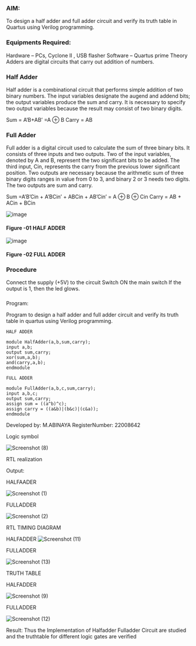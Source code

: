 ### AIM:
To design a half adder and full adder circuit and verify its truth table in Quartus using Verilog programming.

### Equipments Required:
Hardware – PCs, Cyclone II , USB flasher
Software – Quartus prime
Theory
Adders are digital circuits that carry out addition of numbers.

### Half Adder
Half adder is a combinational circuit that performs simple addition of two binary numbers. The input variables designate the augend and addend bits; the output variables produce the sum and carry. It is necessary to specify two output variables because the result may consist of two binary digits.

Sum = A’B+AB’ =A ⊕ B Carry = AB

### Full Adder
Full adder is a digital circuit used to calculate the sum of three binary bits. It consists of three inputs and two outputs. Two of the input variables, denoted by A and B, represent the two significant bits to be added. The third input, Cin, represents the carry from the previous lower significant position. Two outputs are necessary because the arithmetic sum of three binary digits ranges in value from 0 to 3, and binary 2 or 3 needs two digits. The two outputs are sum and carry.

Sum =A’B’Cin + A’BCin’ + ABCin + AB’Cin’ = A ⊕ B ⊕ Cin Carry = AB + ACin + BCin

 ![image](https://user-images.githubusercontent.com/36288975/163552156-a13e5a56-c638-4110-97d9-8896907c8d25.png)

#### Figure -01 HALF ADDER 


![image](https://user-images.githubusercontent.com/36288975/163552057-b3547877-6d07-45b4-b7e0-bcfebfad9e1d.png)

#### Figure -02 FULL ADDER 

### Procedure

Connect the supply (+5V) to the circuit
Switch ON the main switch
If the output is 1, then the led glows.
### 
Program:
 
Program to design a half adder and full adder circuit and verify its truth table in quartus using Verilog programming.
```
HALF ADDER  

module HalfAdder(a,b,sum,carry);
input a,b;
output sum,carry;
xor(sum,a,b);
and(carry,a,b);
endmodule  

FULL ADDER  

module FullAdder(a,b,c,sum,carry);
input a,b,c;
output sum,carry;
assign sum = ((a^b)^c);
assign carry = ((a&b)|(b&c)|(c&a));
endmodule 
```

Developed by: M.ABINAYA
RegisterNumber:  22008642

Logic symbol


![Screenshot (8)](https://user-images.githubusercontent.com/121557017/211144326-1577e59c-846f-4c49-8ca5-c8ef6e6fe8e6.png)


RTL realization

 Output:
 
 HALFAADER
  
 ![Screenshot (1)](https://user-images.githubusercontent.com/121557017/211144407-20f20114-731f-4bf7-941f-d9c71c1938c2.png)


FULLADDER

![Screenshot (2)](https://user-images.githubusercontent.com/121557017/211144284-aaa660c1-6d8f-41db-b6e1-ee6f4af68420.png)

 
 RTL
 TIMING DIAGRAM

HALFADDER
![Screenshot (11)](https://user-images.githubusercontent.com/121557017/211144550-2a30a7d3-ec8f-43bd-bcfe-033d28603e56.png)

FULLADDER

![Screenshot (13)](https://user-images.githubusercontent.com/121557017/211144645-274f8455-3fad-4f94-bd23-a480404e71da.png)

TRUTH TABLE 

HALFADDER

![Screenshot (9)](https://user-images.githubusercontent.com/121557017/211144749-1be6a19e-cce0-4a0a-ba9d-8a9002825425.png)


FULLADDER

![Screenshot (12)](https://user-images.githubusercontent.com/121557017/211144794-f2431619-1b89-4e89-bf9f-83a53f9e9704.png)

 Result:
     Thus the Implementation of Halfadder Fulladder Circuit are studied and the truthtable for different logic gates are verified
